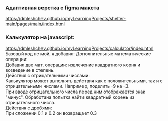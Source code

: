 
### Адаптивная верстка с figma макета
https://dmleshchev.github.io/myLearningProjects/shelter-main/pages/main/index.html

### Калькулятор на javascript:
https://dmleshchev.github.io/myLearningProjects/calculator/index.html
Базовый код не мой, я добавил: 
Дополнительные математические операции:  
Добавил две мат. операции: извлечение квадратного корня и возведение в степень.   
Действия с отрицательными числами:  
Калькулятор может выполнять действия как с положительными, так и с отрицательными числами. Например, поделить -9 на -3.  
При вводе отрицательного числа перед ним отображается  знак "минус". Обработана попытка найти квадратный корень из отрицательного числа.  
Действия с дробями:  
При сложении 0.1 и 0.2 он возвращает 0.3    
